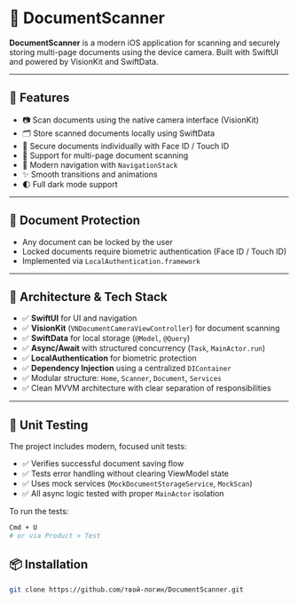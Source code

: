 # 📄 DocumentScanner

**DocumentScanner** is a modern iOS application for scanning and securely storing multi-page documents using the device camera. Built with SwiftUI and powered by VisionKit and SwiftData.

---

## 🚀 Features

- 📷 Scan documents using the native camera interface (VisionKit)
- 🗂 Store scanned documents locally using SwiftData
- 🔐 Secure documents individually with Face ID / Touch ID
- 📄 Support for multi-page document scanning
- 🧭 Modern navigation with `NavigationStack`
- ✨ Smooth transitions and animations
- 🌓 Full dark mode support

---

## 🔐 Document Protection

- Any document can be locked by the user
- Locked documents require biometric authentication (Face ID / Touch ID)
- Implemented via `LocalAuthentication.framework`

---

## 🧱 Architecture & Tech Stack

- ✅ **SwiftUI** for UI and navigation
- ✅ **VisionKit** (`VNDocumentCameraViewController`) for document scanning
- ✅ **SwiftData** for local storage (`@Model`, `@Query`)
- ✅ **Async/Await** with structured concurrency (`Task`, `MainActor.run`)
- ✅ **LocalAuthentication** for biometric protection
- ✅ **Dependency Injection** using a centralized `DIContainer`
- ✅ Modular structure: `Home`, `Scanner`, `Document`, `Services`
- ✅ Clean MVVM architecture with clear separation of responsibilities

---

## 🧪 Unit Testing

The project includes modern, focused unit tests:

- ✅ Verifies successful document saving flow
- ✅ Tests error handling without clearing ViewModel state
- ✅ Uses mock services (`MockDocumentStorageService`, `MockScan`)
- ✅ All async logic tested with proper `MainActor` isolation

To run the tests:
```bash
Cmd + U
# or via Product > Test
```

## 📦  Installation
```bash
git clone https://github.com/твой-логин/DocumentScanner.git
```
